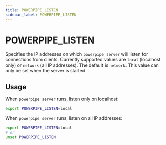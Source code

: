 ```yaml
---
title: POWERPIPE_LISTEN
sidebar_label: POWERPIPE_LISTEN
---
```


# POWERPIPE_LISTEN
Specifies the IP addresses on which `powerpipe server` will listen for connections from clients. Currently supported values are `local` (localhost only) or `network` (all IP addresses). The default is `network`.  This value can only be set when the server is started.

## Usage 

When `powerpipe server` runs, listen only on localhost:

```bash
export POWERPIPE_LISTEN=local
```

When `powerpipe server` runs, listen on all IP addresses:

```bash
export POWERPIPE_LISTEN=local
# or
unset POWERPIPE_LISTEN
```